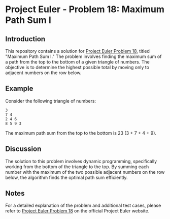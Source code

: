 # Project Euler - Problem 18: Maximum Path Sum I

## Introduction
This repository contains a solution for [Project Euler Problem 18](https://projecteuler.net/problem=18), titled "Maximum Path Sum I." The problem involves finding the maximum sum of a path from the top to the bottom of a given triangle of numbers. The objective is to determine the highest possible total by moving only to adjacent numbers on the row below.

## Example
Consider the following triangle of numbers:
```
3
7 4
2 4 6
8 5 9 3
```


The maximum path sum from the top to the bottom is 23 (3 + 7 + 4 + 9).

## Discussion
The solution to this problem involves dynamic programming, specifically working from the bottom of the triangle to the top. By summing each number with the maximum of the two possible adjacent numbers on the row below, the algorithm finds the optimal path sum efficiently.

## Notes
For a detailed explanation of the problem and additional test cases, please refer to [Project Euler Problem 18](https://projecteuler.net/problem=18) on the official Project Euler website.

